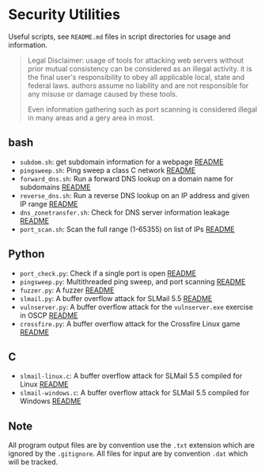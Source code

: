 # Security Utilities

Useful scripts, see `README.md` files in script directories for usage and information.

> Legal Disclaimer: usage of tools for attacking web servers without
> prior mutual consistency can be considered as an illegal activity. it is the final user's 
> responsibility to obey all applicable local, state and federal laws. authors assume no 
> liability and are not responsible for any misuse or damage caused by these tools.
>
> Even information gathering such as port scanning is considered illegal in many areas
> and a gery area in most.

## bash

*   `subdom.sh`: get subdomain information for a webpage [README](bash/subdom/README.md)
*   `pingsweep.sh`: Ping sweep a class C network [README](bash/pingsweep/README.md)
*   `forward_dns.sh`: Run a forward DNS lookup on a domain name for subdomains [README](bash/forward_dns/README.md)
*   `reverse_dns.sh`: Run a reverse DNS lookup on an IP address and given IP range [README](bash/reverse_dns/README.md)
*   `dns_zonetransfer.sh`:  Check for DNS server information leakage [README](bash/dns_zonetransfer/README.md)
*   `port_scan.sh`: Scan the full range (1-65355) on list of IPs [README](bash/port_scan/README.md)

## Python

*   `port_check.py`: Check if a single port is open [README](python/port_check/README.md) 
*   `pingsweep.py`: Multithreaded ping sweep, and port scanning [README](python/pingsweep/README.md) 
*   `fuzzer.py`: A fuzzer [README](python/fuzzer/README.md) 
*   `slmail.py`: A buffer overflow attack for SLMail 5.5 [README](python/SLMail-pwn/README.md) 
*   `vulnserver.py`: A buffer overflow attack for the `vulnserver.exe` exercise in OSCP [README](python/SLMail-pwn/README.md) 
*   `crossfire.py`: A buffer overflow attack for the Crossfire Linux game [README](python/crossfire/README.md) 

## C

*   `slmail-linux.c`: A buffer overflow attack for SLMail 5.5 compiled for Linux [README](c/slmail-linux/README.md) 
*   `slmail-windows.c`: A buffer overflow attack for SLMail 5.5 compiled for Windows [README](c/slmail-windows/README.md) 

## Note

All program output files are by convention use the `.txt` extension which are ignored by the
`.gitignore`. All files for input are by convention `.dat` which will be tracked.
